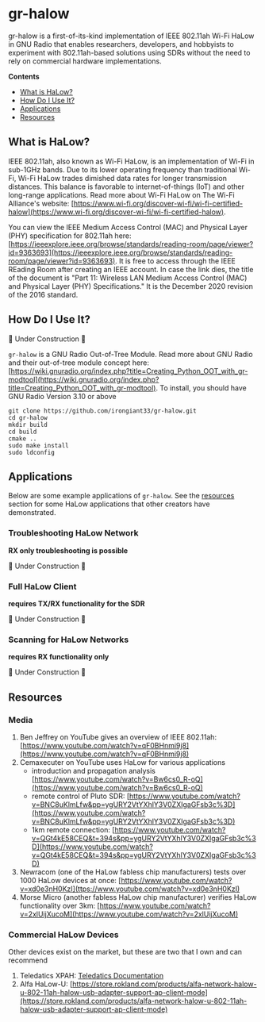 # gr-halow

gr-halow is a first-of-its-kind implementation of IEEE 802.11ah Wi-Fi HaLow in GNU Radio that enables researchers, developers, and hobbyists to experiment with 802.11ah-based solutions using SDRs without the need to rely on commercial hardware implementations.

**Contents**
- [What is HaLow?](#what-is-halow)
- [How Do I Use It?](#how-do-i-use-it)
- [Applications](#applications)
- [Resources](#resources)

## What is HaLow?

IEEE 802.11ah, also known as Wi-Fi HaLow, is an implementation of Wi-Fi in sub-1GHz bands. Due to its lower operating frequency than traditional Wi-Fi, Wi-Fi HaLow trades dimished data rates for longer transmission distances. This balance is favorable to internet-of-things (IoT) and other long-range applications. Read more about Wi-Fi HaLow on The Wi-Fi Alliance's website: [https://www.wi-fi.org/discover-wi-fi/wi-fi-certified-halow](https://www.wi-fi.org/discover-wi-fi/wi-fi-certified-halow).

You can view the IEEE Medium Access Control (MAC) and Physical Layer (PHY) specification for 802.11ah here: [https://ieeexplore.ieee.org/browse/standards/reading-room/page/viewer?id=9363693](https://ieeexplore.ieee.org/browse/standards/reading-room/page/viewer?id=9363693). It is free to access through the IEEE REading Room after creating an IEEE account. In case the link dies, the title of the document is "Part 11: Wireless LAN Medium Access Control (MAC) and Physical Layer (PHY) Specifications." It is the December 2020 revision of the 2016 standard.

## How Do I Use It?

🚧 Under Construction 🚧

`gr-halow` is a GNU Radio Out-of-Tree Module. Read more about GNU Radio and their out-of-tree module concept here: [https://wiki.gnuradio.org/index.php?title=Creating_Python_OOT_with_gr-modtool](https://wiki.gnuradio.org/index.php?title=Creating_Python_OOT_with_gr-modtool). To install, you should have GNU Radio Version 3.10 or above

```
git clone https://github.com/irongiant33/gr-halow.git
cd gr-halow
mkdir build
cd build
cmake ..
sudo make install
sudo ldconfig
```

## Applications

Below are some example applications of `gr-halow`. See the [resources](#resources) section for some HaLow applications that other creators have demonstrated.

### Troubleshooting HaLow Network

**RX only troubleshooting is possible**

🚧 Under Construction 🚧

### Full HaLow Client

**requires TX/RX functionality for the SDR**

🚧 Under Construction 🚧

### Scanning for HaLow Networks

**requires RX functionality only**

🚧 Under Construction 🚧

## Resources

### Media

1. Ben Jeffrey on YouTube gives an overview of IEEE 802.11ah: [https://www.youtube.com/watch?v=qF0BHnmi9j8](https://www.youtube.com/watch?v=qF0BHnmi9j8)
2. Cemaxecuter on YouTube uses HaLow for various applications
	- introduction and propagation analysis [https://www.youtube.com/watch?v=Bw6cs0_R-oQ](https://www.youtube.com/watch?v=Bw6cs0_R-oQ)
	- remote control of Pluto SDR: [https://www.youtube.com/watch?v=BNC8uKlmLfw&pp=ygURY2VtYXhlY3V0ZXIgaGFsb3c%3D](https://www.youtube.com/watch?v=BNC8uKlmLfw&pp=ygURY2VtYXhlY3V0ZXIgaGFsb3c%3D)
	- 1km remote connection: [https://www.youtube.com/watch?v=QGt4kE58CEQ&t=394s&pp=ygURY2VtYXhlY3V0ZXIgaGFsb3c%3D](https://www.youtube.com/watch?v=QGt4kE58CEQ&t=394s&pp=ygURY2VtYXhlY3V0ZXIgaGFsb3c%3D)
3. Newracom (one of the HaLow fabless chip manufacturers) tests over 1000 HaLow devices at once: [https://www.youtube.com/watch?v=xd0e3nH0KzI](ttps://www.youtube.com/watch?v=xd0e3nH0KzI)
4. Morse Micro (another fabless HaLow chip manufacturer) verifies HaLow functionality over 3km: [https://www.youtube.com/watch?v=2xlUijXucoM](https://www.youtube.com/watch?v=2xlUijXucoM)

### Commercial HaLow Devices

Other devices exist on the market, but these are two that I own and can recommend

1. Teledatics XPAH: [Teledatics Documentation](https://teledatics.com/docs/)
2. Alfa HaLow-U: [https://store.rokland.com/products/alfa-network-halow-u-802-11ah-halow-usb-adapter-support-ap-client-mode](https://store.rokland.com/products/alfa-network-halow-u-802-11ah-halow-usb-adapter-support-ap-client-mode)
